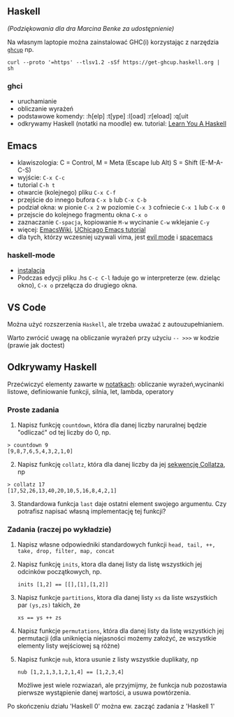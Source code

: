 ## Haskell

*(Podziękowania dla dra Marcina Benke za udostępnienie)*

Na własnym laptopie można zainstalować GHC(i) korzystając z narzędzia [`ghcup`](https://www.haskell.org/ghcup/) np.

```
curl --proto '=https' --tlsv1.2 -sSf https://get-ghcup.haskell.org | sh
```

<!--
Alternatywą jest `stack`: http://haskellstack.org np.

```
curl -sSL https://get.haskellstack.org/ | sh
stack setup
stack ghci
```

Wtedy kompilować można przez `stack ghc -- argumenty` albo

```
$ PATH=$PATH:$(stack path --compiler-bin)
```
-->

### ghci
 + uruchamianie
 + obliczanie wyrażeń
 + podstawowe komendy: :h[elp] :t[ype] :l[oad] :r[eload] :q[uit
 + odkrywamy Haskell (notatki na moodle)
ew.  tutorial: [Learn You A Haskell](http://learnyouahaskell.com/starting-out)

## Emacs
 + klawiszologia: C = Control, M = Meta (Escape lub Alt) S = Shift (E-M-A-C-S)
 + wyjście: `C-x C-c`
 + tutorial `C-h t`
 + otwarcie (kolejnego) pliku `C-x C-f`
 + przejście do innego bufora `C-x b` lub `C-x C-b`
 + podział okna: w pionie `C-x 2` w poziomie `C-x 3` cofniecie `C-x 1` lub `C-x 0`
 +  przejscie do kolejnego fragmentu okna `C-x o`
 + zaznaczanie `C-spacja`, kopiowanie `M-w` wycinanie `C-w` wklejanie `C-y`  
 + więcej: [EmacsWiki](http://www.emacswiki.org/emacs/), [UChicago Emacs tutorial](http://www2.lib.uchicago.edu/keith/tcl-course/emacs-tutorial.html)
 + dla tych, którzy wczesniej uzywali vima, jest [evil mode](http://www.emacswiki.org/emacs/Evil) i [spacemacs](https://github.com/syl20bnr/spacemacs)

### haskell-mode
 + [instalacja](https://github.com/haskell/haskell-mode/blob/master/README.md#packageel-based-installation)
 + Podczas edycji pliku  .hs `C-c C-l` ładuje go w interpreterze (ew. dzieląc okno), `C-x o` przełącza do drugiego okna. 

## VS Code
Można użyć rozszerzenia `Haskell`, ale trzeba uważać z autouzupełnianiem.

Warto zwrócić uwagę na obliczanie wyrażeń przy użyciu  `-- >>>`  w kodzie (prawie jak doctest)
## Odkrywamy Haskell
Przećwiczyć elementy zawarte w [notatkach](https://moodle.mimuw.edu.pl/mod/resource/view.php?id=162340): obliczanie wyrażeń,wycinanki listowe, definiowanie funkcji, silnia, let, lambda, operatory


### Proste zadania

1. Napisz funkcję `countdown`,  która dla danej liczby naruralnej będzie "odliczać" od tej liczby do 0, np.

```
> countdown 9
[9,8,7,6,5,4,3,2,1,0]
```

2. Napisz funkcję `collatz`, która dla danej liczby da jej [sekwencję Collatza](https://pl.wikipedia.org/wiki/Problem_Collatza), np 

```
> collatz 17
[17,52,26,13,40,20,10,5,16,8,4,2,1]
```

3. Standardowa funkcja `last` daje ostatni element swojego argumentu. Czy potrafisz napisać własną implementację tej funkcji?

### Zadania (raczej po wykładzie)

1. Napisz własne odpowiedniki standardowych funkcji `head, tail, ++, take, drop, filter, map, concat`

2. Napisz funkcję `inits`, ktora dla danej listy da listę wszystkich jej odcinków początkowych, np.

    ~~~~
    inits [1,2] == [[],[1],[1,2]]
    ~~~~

3. Napisz funkcje `partitions`, ktora dla danej listy `xs` da liste wszystkich par `(ys,zs)` takich, że  

    ~~~~
    xs == ys ++ zs
    ~~~~

4. Napisz funkcje `permutations`, która dla danej listy da listę wszystkich jej permutacji (dla uniknięcia niejasności możemy założyć, ze wszystkie elementy listy wejściowej są różne)

5. Napisz funkcje `nub`, ktora usunie z listy wszystkie duplikaty, np

    ~~~~
    nub [1,2,1,3,1,2,1,4] == [1,2,3,4]
    ~~~~

    Możliwe jest wiele rozwiazań, ale przyjmijmy, że funkcja nub pozostawia pierwsze wystąpienie danej wartości, a usuwa powtórzenia.

Po skończeniu działu 'Haskell 0' można ew. zacząć zadania z 'Haskell 1'


